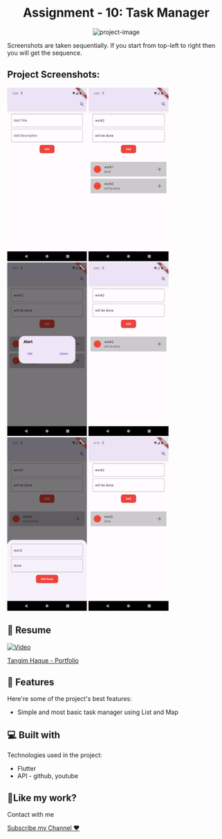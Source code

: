 <h1 align="center" id="title">Assignment - 10: Task Manager</h1>

<p align="center"><img src="https://socialify.git.ci/imtangim/ostad_course/image?description=1&descriptionEditable=This%20repository%20represent%20all%20my%20learning%20from%20ostad.%0A&language=1&name=1&owner=1&pattern=Solid&pulls=1&stargazers=1&theme=Dark" alt="project-image"></p>

<p id="description">
Screenshots are taken sequentially. If you start from top-left to right then you will get the sequence.

</p>

<h2>Project Screenshots:</h2>

<img src="./assets/1.png" alt="project-screenshot" height="400"> <img src="./assets/2.png" alt="project-screenshot" height="400"> <img src="./assets/3.png" alt="project-screenshot" height="400"> <img src="./assets/4.png" alt="project-screenshot" height="400"> <img src="./assets/5.png" alt="project-screenshot" height="400"> <img src="./assets/6.png" alt="project-screenshot" height="400">

<h2>🚀 Resume</h2>

[![Video](https://img.youtube.com/vi/sMssfvnuQF0/maxresdefault.jpg)](https://www.youtube.com/watch?v=sMssfvnuQF0)

[Tangim Haque - Portfolio](https://tangim.me)

<h2>🧐 Features</h2>

Here're some of the project's best features:

- Simple and most basic task manager using List and Map

<h2>💻 Built with</h2>

Technologies used in the project:

- Flutter
- API - github, youtube
<h2>💖Like my work?</h2>

Contact with me<p><a href="https://www.youtube.com/watch?v=sMssfvnuQF0">Subscribe my Channel ❤ </a></p>
